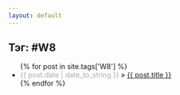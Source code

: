 ```yaml
---
layout: default
---
```


<div class="post">
  <div class="content">
    <div class="title">
      <h2>Тэг: #W8</h2>
    </div>
    <div class="">
    <ul>
      {% for post in site.tags['W8'] %}
        <li><span style='color:#aaa;'>{{ post.date | date_to_string }}</span> &raquo; <a href="{{ post.url }}">{{ post.title }}</a></li>
      {% endfor %}
    </ul>
    </div>
    <div class="clear"></div>
  </div>
</div>
